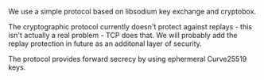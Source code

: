 We use a simple protocol based on libsodium key exchange and cryptobox.

The cryptographic protocol currently doesn't protect against replays - this isn't actually a real problem - TCP does that. We will probably add the replay protection in future as an additonal layer of security.

The protocol provides forward secrecy by using ephermeral Curve25519 keys.
